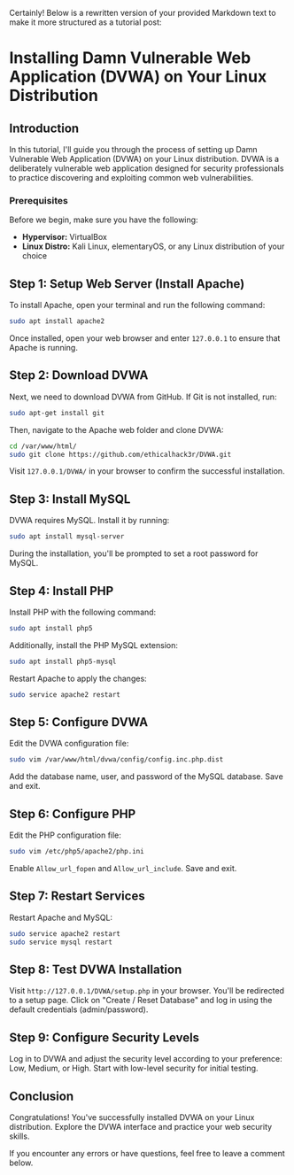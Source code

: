 Certainly! Below is a rewritten version of your provided Markdown text to make it more structured as a tutorial post:


# Installing Damn Vulnerable Web Application (DVWA) on Your Linux Distribution

## Introduction

In this tutorial, I'll guide you through the process of setting up Damn Vulnerable Web Application (DVWA) on your Linux distribution. DVWA is a deliberately vulnerable web application designed for security professionals to practice discovering and exploiting common web vulnerabilities.

### Prerequisites

Before we begin, make sure you have the following:

- **Hypervisor:** VirtualBox
- **Linux Distro:** Kali Linux, elementaryOS, or any Linux distribution of your choice

## Step 1: Setup Web Server (Install Apache)

To install Apache, open your terminal and run the following command:

```bash
sudo apt install apache2
```

Once installed, open your web browser and enter `127.0.0.1` to ensure that Apache is running.

## Step 2: Download DVWA

Next, we need to download DVWA from GitHub. If Git is not installed, run:

```bash
sudo apt-get install git
```

Then, navigate to the Apache web folder and clone DVWA:

```bash
cd /var/www/html/
sudo git clone https://github.com/ethicalhack3r/DVWA.git
```

Visit `127.0.0.1/DVWA/` in your browser to confirm the successful installation.

## Step 3: Install MySQL

DVWA requires MySQL. Install it by running:

```bash
sudo apt install mysql-server
```

During the installation, you'll be prompted to set a root password for MySQL.

## Step 4: Install PHP

Install PHP with the following command:

```bash
sudo apt install php5
```

Additionally, install the PHP MySQL extension:

```bash
sudo apt install php5-mysql
```

Restart Apache to apply the changes:

```bash
sudo service apache2 restart
```

## Step 5: Configure DVWA

Edit the DVWA configuration file:

```bash
sudo vim /var/www/html/dvwa/config/config.inc.php.dist
```

Add the database name, user, and password of the MySQL database. Save and exit.

## Step 6: Configure PHP

Edit the PHP configuration file:

```bash
sudo vim /etc/php5/apache2/php.ini
```

Enable `Allow_url_fopen` and `Allow_url_include`. Save and exit.

## Step 7: Restart Services

Restart Apache and MySQL:

```bash
sudo service apache2 restart
sudo service mysql restart
```

## Step 8: Test DVWA Installation

Visit `http://127.0.0.1/DVWA/setup.php` in your browser. You'll be redirected to a setup page. Click on "Create / Reset Database" and log in using the default credentials (admin/password).

## Step 9: Configure Security Levels

Log in to DVWA and adjust the security level according to your preference: Low, Medium, or High. Start with low-level security for initial testing.

## Conclusion

Congratulations! You've successfully installed DVWA on your Linux distribution. Explore the DVWA interface and practice your web security skills.

If you encounter any errors or have questions, feel free to leave a comment below.

